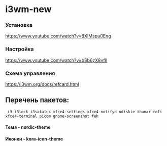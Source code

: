 # i3wm-new

### Установка
https://www.youtube.com/watch?v=8XIMspu0Eng

### Настройка
https://www.youtube.com/watch?v=bSb6zX8vflI

### Схема управления
https://i3wm.org/docs/refcard.html

## Перечень пакетов:
	 i3 i3lock i3satatus xfce4-settings xfce4-notifyd udiskie thunar rofi xfce4-terminal picom gnome-screenshot feh
	
#### Тема - nordic-theme
#### Иконки - kora-icon-theme
